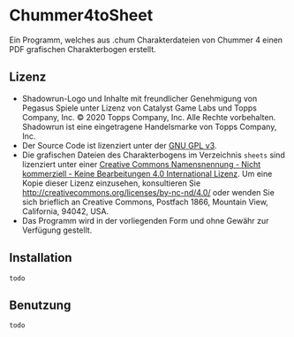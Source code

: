 # Chummer4toSheet
Ein Programm, welches aus .chum Charakterdateien von Chummer 4 einen PDF grafischen Charakterbogen erstellt.

## Lizenz
* Shadowrun-Logo und Inhalte mit freundlicher Genehmigung von Pegasus Spiele unter Lizenz von Catalyst Game Labs und Topps Company, Inc. © 2020 Topps Company, Inc. Alle Rechte vorbehalten. Shadowrun ist eine eingetragene Handelsmarke von Topps Company, Inc.
* Der Source Code ist lizenziert unter der [GNU GPL v3](LICENSE).
* Die grafischen Dateien des Charakterbogens im Verzeichnis `sheets` sind lizenziert unter einer [Creative Commons Namensnennung - Nicht kommerziell - Keine Bearbeitungen 4.0 International Lizenz](http://creativecommons.org/licenses/by-nc-nd/4.0/). Um eine Kopie dieser Lizenz einzusehen, konsultieren Sie <http://creativecommons.org/licenses/by-nc-nd/4.0/> oder wenden Sie sich brieflich an Creative Commons, Postfach 1866, Mountain View, California, 94042, USA.
* Das Programm wird in der vorliegenden Form und ohne Gewähr zur Verfügung gestellt.

## Installation
`todo`

## Benutzung
`todo`
